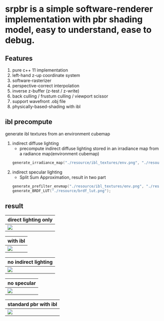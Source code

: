 # **srpbr** is a simple software-renderer implementation with pbr shading model, easy to understand, ease to debug.

## Features</br>

1. pure c++ 11 implementation
2. left-hand z-up coordinate system
3. software-rasterizer
4. perspective-correct interpolation
5. inverse z-buffer (z-test / z-write)
6. back culling / frustum culling / viewport scissor 
7. support wavefront .obj file
8. physically-based-shading with ibl


## ibl precompute
generate ibl textures from an environment cubemap
1. indirect diffuse lighting
    - precompute indirect diffuse lighting stored in an irradiance map from a radiance map(environment cubemap) 
    ```cpp
    generate_irradiance_map("./resource/ibl_textures/env.png", "./resource/ibl_textures/irradiance.png");
    ```
2. indirect specular lighting
    - Split Sum Approximation, result in two part
    ```cpp
    generate_prefilter_envmap("./resource/ibl_textures/env.png", "./resource/ibl_textures/prefilter");
    generate_BRDF_LUT("./resource/brdf_lut.png");
    ```
## result
|direct lighting only|
| ------------- |
|![](https://github.com/niepp/srpbr/blob/main/images/direct%20lighting%20only.png)|


|with ibl|
| ------------- |
|![](https://github.com/niepp/srpbr/blob/main/images/constant%20color%20with%20ibl.png)|


|no indirect lighting|
| ------------- |
|![](https://github.com/niepp/srpbr/blob/main/images/no%20indirect%20lighting.png)|

|no specular|
| ------------- |
|![](https://github.com/niepp/srpbr/blob/main/images/no%20specular.png)|

|standard pbr with ibl|
| ------------- |
|![](https://github.com/niepp/srpbr/blob/main/images/standard%20pbr%20with%20ibl.png)|


